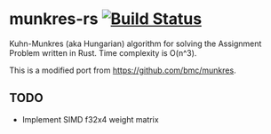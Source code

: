 # munkres-rs [![Build Status][travis-image]][travis-link]

[travis-image]: https://travis-ci.org/mneumann/munkres-rs.svg?branch=master
[travis-link]: https://travis-ci.org/mneumann/munkres-rs

Kuhn-Munkres (aka Hungarian) algorithm for solving the Assignment Problem
written in Rust. Time complexity is O(n^3).

This is a modified port from https://github.com/bmc/munkres.

## TODO

* Implement SIMD f32x4 weight matrix
